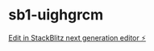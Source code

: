 # sb1-uighgrcm

[Edit in StackBlitz next generation editor ⚡️](https://stackblitz.com/~/github.com/bharatkumaremani/sb1-uighgrcm)